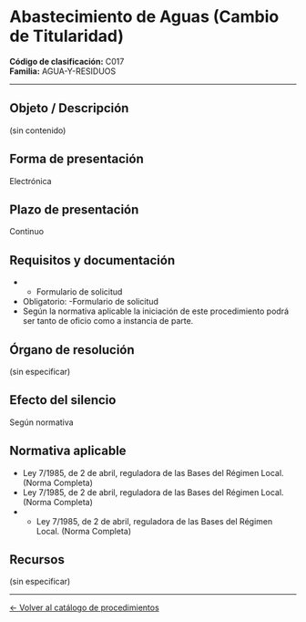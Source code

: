 # Abastecimiento de Aguas (Cambio de Titularidad)

**Código de clasificación:** C017  
**Familia:** AGUA-Y-RESIDUOS

---

## Objeto / Descripción

(sin contenido)

## Forma de presentación

Electrónica

## Plazo de presentación

Continuo

## Requisitos y documentación

- - Formulario de solicitud
- Obligatorio:
-Formulario de solicitud
- Según la normativa aplicable la iniciación de este procedimiento podrá ser tanto de oficio como a instancia de parte.

## Órgano de resolución

(sin especificar)

## Efecto del silencio

Según normativa

## Normativa aplicable

- Ley 7/1985, de 2 de abril, reguladora de las Bases del Régimen Local. (Norma Completa)
- Ley 7/1985, de 2 de abril, reguladora de las Bases del Régimen Local. (Norma Completa)
- - Ley 7/1985, de 2 de abril, reguladora de las Bases del Régimen Local. (Norma Completa)

## Recursos

(sin especificar)

---

[← Volver al catálogo de procedimientos](../procedimientos.md)
